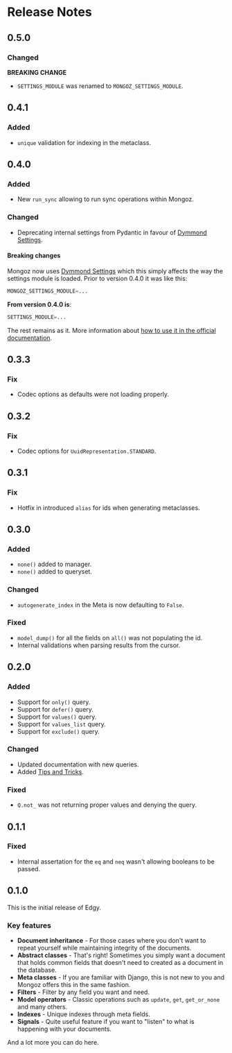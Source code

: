 # Release Notes

## 0.5.0

### Changed

**BREAKING CHANGE**

- `SETTINGS_MODULE` was renamed to `MONGOZ_SETTINGS_MODULE`.

## 0.4.1

### Added

- `unique` validation for indexing in the metaclass.

## 0.4.0

### Added

- New `run_sync` allowing to run sync operations within Mongoz.

### Changed

- Deprecating internal settings from Pydantic in favour of [Dymmond Settings](https://settings.dymmond.com).

#### Breaking changes

Mongoz now uses  [Dymmond Settings](https://settings.dymmond.com) which this simply affects the way the
settings module is loaded. Prior to version 0.4.0 it was like this:

```python
MONGOZ_SETTINGS_MODULE=...
```

**From version 0.4.0 is**:

```python
SETTINGS_MODULE=...
```

The rest remains as it. More information about [how to use it in the official documentation](https://settings.dymmond.com/#how-to-use-it_1).

## 0.3.3

### Fix

- Codec options as defaults were not loading properly.

## 0.3.2

### Fix

- Codec options for `UuidRepresentation.STANDARD`.

## 0.3.1

### Fix

- Hotfix in introduced `alias` for ids when generating metaclasses.

## 0.3.0

### Added

- `none()` added to manager.
- `none()` added to queryset.

### Changed

- `autogenerate_index` in the Meta is now defaulting to `False`.

### Fixed

- `model_dump()` for all the fields on `all()` was not populating the id.
- Internal validations when parsing results from the cursor.

## 0.2.0

### Added

- Support for `only()` query.
- Support for `defer()` query.
- Support for `values()` query.
- Support for `values_list` query.
- Support for `exclude()` query.

### Changed

- Updated documentation with new queries.
- Added [Tips and Tricks](./tips-and-tricks.md).

### Fixed

- `Q.not_` was not returning proper values and denying the query.

## 0.1.1

### Fixed

- Internal assertation for the `eq` and `neq` wasn't allowing booleans to be passed.

## 0.1.0

This is the initial release of Edgy.

### Key features

* **Document inheritance** - For those cases where you don't want to repeat yourself while maintaining integrity of the documents.
* **Abstract classes** - That's right! Sometimes you simply want a document that holds common fields that doesn't need to created as
a document in the database.
* **Meta classes** - If you are familiar with Django, this is not new to you and Mongoz offers this in the same fashion.
* **Filters** - Filter by any field you want and need.
* **Model operators** - Classic operations such as `update`, `get`, `get_or_none` and many others.
* **Indexes** - Unique indexes through meta fields.
* **Signals** - Quite useful feature if you want to "listen" to what is happening with your documents.

And a lot more you can do here.
